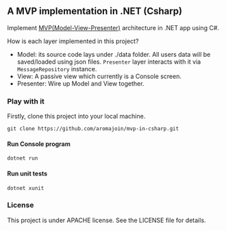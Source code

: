 ## A MVP implementation in .NET (Csharp)
Implement [MVP(Model-View-Presenter)](https://en.wikipedia.org/wiki/Model%E2%80%93view%E2%80%93presenter) architecture in .NET app using C#.  

How is each layer implemented in this project?  
* Model: its source code lays under ./data folder. All users data will be saved/loaded using json files. `Presenter` layer interacts with it via `MessageRepository` instance.
* View: A passive view which currently is a Console screen. 
* Presenter: Wire up Model and View together.

### Play with it
Firstly, clone this project into your local machine.   
```
git clone https://github.com/aromajoin/mvp-in-csharp.git
```

#### Run Console program
```
dotnet run
```  

#### Run unit tests
```
dotnet xunit
```

### License
This project is under APACHE license. See the LICENSE file for details.
